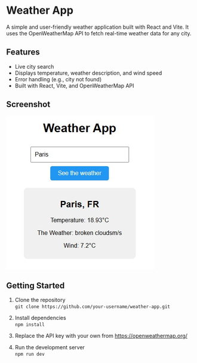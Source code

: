 # Weather App 

A simple and user-friendly weather application built with React and Vite. It uses the OpenWeatherMap API to fetch real-time weather data for any city.

## Features

- Live city search
- Displays temperature, weather description, and wind speed
- Error handling (e.g., city not found)
- Built with React, Vite, and OpenWeatherMap API

## Screenshot

![Weather App Screenshot](public/weather-app.jpg)

## Getting Started

1. Clone the repository  
   `git clone https://github.com/your-username/weather-app.git`

2. Install dependencies  
   `npm install`

3. Replace the API key with your own from https://openweathermap.org/

4. Run the development server  
   `npm run dev`

